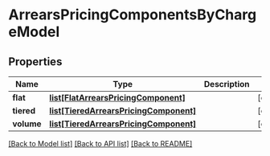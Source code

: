 # ArrearsPricingComponentsByChargeModel

## Properties
Name | Type | Description | Notes
------------ | ------------- | ------------- | -------------
**flat** | [**list[FlatArrearsPricingComponent]**](FlatArrearsPricingComponent.md) |  | [optional] 
**tiered** | [**list[TieredArrearsPricingComponent]**](TieredArrearsPricingComponent.md) |  | [optional] 
**volume** | [**list[TieredArrearsPricingComponent]**](TieredArrearsPricingComponent.md) |  | [optional] 

[[Back to Model list]](../README.md#documentation-for-models) [[Back to API list]](../README.md#documentation-for-api-endpoints) [[Back to README]](../README.md)

